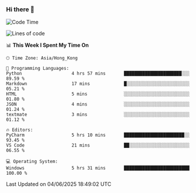 ### Hi there 👋

<!--
**RoiexLee/RoiexLee** is a ✨ _special_ ✨ repository because its `README.md` (this file) appears on your GitHub profile.

Here are some ideas to get you started:

- 🔭 I’m currently working on ...
- 🌱 I’m currently learning ...
- 👯 I’m looking to collaborate on ...
- 🤔 I’m looking for help with ...
- 💬 Ask me about ...
- 📫 How to reach me: ...
- 😄 Pronouns: ...
- ⚡ Fun fact: ...
-->

<!--START_SECTION:waka-->
![Code Time](http://img.shields.io/badge/Code%20Time-1%2C172%20hrs%2052%20mins-blue)

![Lines of code](https://img.shields.io/badge/From%20Hello%20World%20I%27ve%20Written-41.6%20thousand%20lines%20of%20code-blue)

📊 **This Week I Spent My Time On** 

```text
🕑︎ Time Zone: Asia/Hong_Kong

💬 Programming Languages: 
Python                   4 hrs 57 mins       ██████████████████████░░░   89.59 % 
Markdown                 17 mins             █░░░░░░░░░░░░░░░░░░░░░░░░   05.21 % 
HTML                     5 mins              ░░░░░░░░░░░░░░░░░░░░░░░░░   01.80 % 
JSON                     4 mins              ░░░░░░░░░░░░░░░░░░░░░░░░░   01.24 % 
textmate                 3 mins              ░░░░░░░░░░░░░░░░░░░░░░░░░   01.12 % 

🔥 Editors: 
PyCharm                  5 hrs 10 mins       ███████████████████████░░   93.45 % 
VS Code                  21 mins             ██░░░░░░░░░░░░░░░░░░░░░░░   06.55 % 

💻 Operating System: 
Windows                  5 hrs 31 mins       █████████████████████████   100.00 % 
```


 Last Updated on 04/06/2025 18:49:02 UTC
<!--END_SECTION:waka-->
